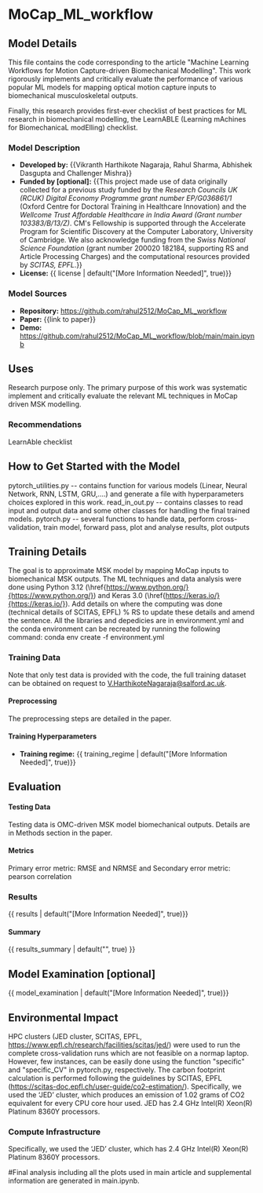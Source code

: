 # MoCap_ML_workflow


## Model Details
This file contains the code corresponding to the article "Machine Learning Workflows for Motion Capture-driven Biomechanical Modelling". 
This work rigorously implements and critically evaluate the performance of various popular ML models for mapping optical motion capture inputs to biomechanical musculoskeletal outputs.

Finally, this research provides first-ever checklist of best practices for ML research in biomechanical modelling, the LearnABLE (Learning mAchines for BiomechanicaL modElling) checklist.

### Model Description
- **Developed by:** {{Vikranth Harthikote Nagaraja, Rahul Sharma, Abhishek Dasgupta and Challenger Mishra}}
- **Funded by [optional]:** {{This project made use of data originally collected for a previous study funded by the _Research Councils UK (RCUK) Digital Economy Programme grant number EP/G036861/1_ (Oxford Centre for Doctoral Training in Healthcare Innovation) and the _Wellcome Trust Affordable Healthcare in India Award (Grant number 103383/B/13/Z)_. CM's Fellowship is supported through the Accelerate Program for Scientific Discovery at the Computer Laboratory, University of Cambridge. We also acknowledge funding from the _Swiss National Science Foundation_ (grant number 200020 182184, supporting RS and Article Processing Charges) and the computational resources provided by _SCITAS, EPFL_.}}
- **License:** {{ license | default("[More Information Needed]", true)}}

### Model Sources
- **Repository:** https://github.com/rahul2512/MoCap_ML_workflow
- **Paper:** {{link to paper}}
- **Demo:** https://github.com/rahul2512/MoCap_ML_workflow/blob/main/main.ipynb
  
## Uses
Research purpose only. The primary purpose of this work was systematic implement and critically evaluate the relevant ML techniques in MoCap driven MSK modelling. 

### Recommendations
LearnAble checklist 

## How to Get Started with the Model
pytorch_utilities.py -- contains function for various models (Linear, Neural Network, RNN, LSTM, GRU,....) and generate a file with hyperparameters choices explored in this work. 
read_in_out.py -- contains classes to read input and output data and some other classes for handling the final trained models. 
pytorch.py -- several functions to handle data, perform cross-validation, train model, forward pass, plot and analyse results, plot outputs

## Training Details
The goal is to approximate MSK model by mapping MoCap inputs to biomechanical MSK outputs.
The ML techniques and data analysis were done using Python 3.12 (\href{https://www.python.org/}{https://www.python.org/}) and Keras 3.0 (\href{https://keras.io/}{https://keras.io/}). Add details on where the computing was done (technical details of SCITAS, EPFL) % RS to update these details and amend the sentence.
All the libraries and depedicies are in environment.yml and the conda environment can be recreated by running the following command:
conda env create -f environment.yml

### Training Data
Note that only test data is provided with the code, the full training dataset can be obtained on request to V.HarthikoteNagaraja@salford.ac.uk.

#### Preprocessing
The preprocessing steps are detailed in the paper. 

#### Training Hyperparameters
- **Training regime:** {{ training_regime | default("[More Information Needed]", true)}} <!--fp32, fp16 mixed precision, bf16 mixed precision, bf16 non-mixed precision, fp16 non-mixed precision, fp8 mixed precision -->

## Evaluation
#### Testing Data
Testing data is OMC-driven MSK model biomechanical outputs. Details are in Methods section in the paper.

#### Metrics
Primary error metric: RMSE and NRMSE and Secondary error metric: pearson correlation

### Results
{{ results | default("[More Information Needed]", true)}}

#### Summary
{{ results_summary | default("", true) }}

## Model Examination [optional]
{{ model_examination | default("[More Information Needed]", true)}}

## Environmental Impact
HPC clusters (JED cluster, SCITAS, EPFL, https://www.epfl.ch/research/facilities/scitas/jed/)  were used to run the complete cross-validation runs which are not feasible on a normap laptop. However, few instances, can be easily done using the function "specific" and "specific_CV" in pytorch.py, respectively. 
The carbon footprint calculation is performed following the guidelines by SCITAS, EPFL (https://scitas-doc.epfl.ch/user-guide/co2-estimation/). 
Specifically, we used the ‘JED’ cluster, which produces an emission of 1.02 grams of CO2 equivalent for every CPU core hour used. JED has 2.4 GHz Intel(R) Xeon(R) Platinum 8360Y processors.

### Compute Infrastructure
Specifically, we used the ‘JED’ cluster, which has 2.4 GHz Intel(R) Xeon(R) Platinum 8360Y processors.


#Final analysis including all the plots used in main article and supplemental information are generated in main.ipynb. 
